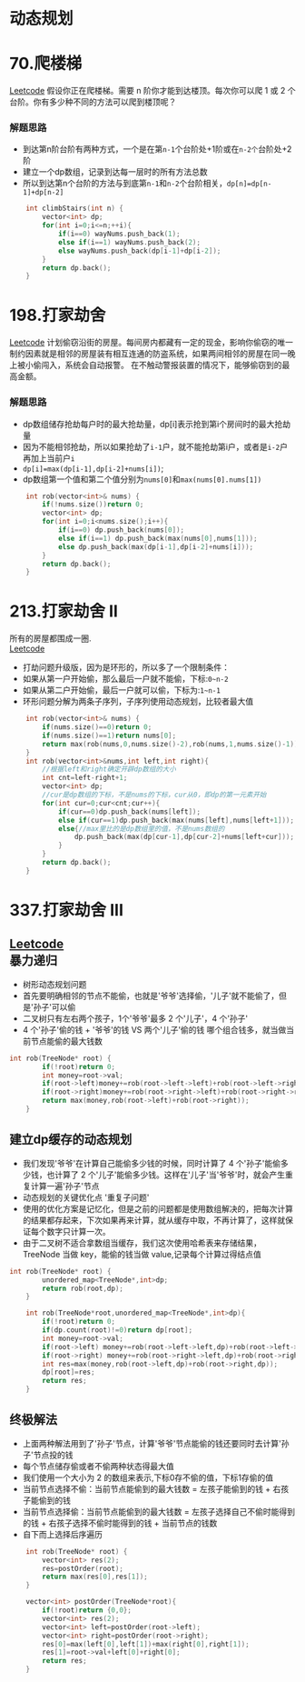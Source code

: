 动态规划
==============
 
 
70.爬楼梯  
==========
[Leetcode](https://leetcode-cn.com/problems/climbing-stairs/) 假设你正在爬楼梯。需要 n 阶你才能到达楼顶。每次你可以爬 1 或 2 个台阶。你有多少种不同的方法可以爬到楼顶呢？  
### 解题思路
* 到达第n阶台阶有两种方式，一个是在第`n-1`个台阶处+1阶或在`n-2个`台阶处+2阶
* 建立一个dp数组，记录到达每一层时的所有方法总数
* 所以到达第n个台阶的方法与到底第`n-1`和`n-2`个台阶相关，`dp[n]=dp[n-1]+dp[n-2]`
```cpp
    int climbStairs(int n) {
        vector<int> dp;
        for(int i=0;i<=n;++i){
            if(i==0) wayNums.push_back(1);
            else if(i==1) wayNums.push_back(2);
            else wayNums.push_back(dp[i-1]+dp[i-2]);
        }
        return dp.back();  
    }
```

198.打家劫舍
================
[Leetcode](https://leetcode-cn.com/problems/house-robber/) 计划偷窃沿街的房屋。每间房内都藏有一定的现金，影响你偷窃的唯一制约因素就是相邻的房屋装有相互连通的防盗系统，如果两间相邻的房屋在同一晚上被小偷闯入，系统会自动报警。  在不触动警报装置的情况下，能够偷窃到的最高金额。  
### 解题思路
 * dp数组储存抢劫每户时的最大抢劫量，dp[i]表示抢到第i个房间时的最大抢劫量
 * 因为不能相邻抢劫，所以如果抢劫了`i-1`户，就不能抢劫第i户，或者是`i-2`户再加上当前户`i`
 * `dp[i]=max(dp[i-1],dp[i-2]+nums[i])`;
 * dp数组第一个值和第二个值分别为`nums[0]`和`max(nums[0].nums[1])`
 
```cpp
    int rob(vector<int>& nums) {
        if(!nums.size())return 0;
        vector<int> dp;
        for(int i=0;i<nums.size();i++){
            if(i==0) dp.push_back(nums[0]);           
            else if(i==1) dp.push_back(max(nums[0],nums[1]));
            else dp.push_back(max(dp[i-1],dp[i-2]+nums[i]));
        }
        return dp.back();
    }
```
213.打家劫舍 II  
================  
所有的房屋都围成一圈.  
[Leetcode](https://leetcode-cn.com/problems/house-robber-ii/)  
* 打劫问题升级版，因为是环形的，所以多了一个限制条件：
* 如果从第一户开始偷，那么最后一户就不能偷，下标:`0~n-2`
* 如果从第二户开始偷，最后一户就可以偷，下标为:`1~n-1`
* 环形问题分解为两条子序列，子序列使用动态规划，比较者最大值
```cpp
    int rob(vector<int>& nums) {
        if(nums.size()==0)return 0;
        if(nums.size()==1)return nums[0];
        return max(rob(nums,0,nums.size()-2),rob(nums,1,nums.size()-1));
    }
    int rob(vector<int>&nums,int left,int right){
        //根据left和right确定开辟dp数组的大小
        int cnt=left-right+1;
        vector<int> dp;
        //cur是dp数组的下标，不是nums的下标，cur从0，即dp的第一元素开始
        for(int cur=0;cur<cnt;cur++){
            if(cur==0)dp.push_back(nums[left]);
            else if(cur==1)dp.push_back(max(nums[left],nums[left+1]));
            else{//max里比的是dp数组里的值，不是nums数组的
                dp.push_back(max(dp[cur-1],dp[cur-2]+nums[left+cur]));
            }
        }
        return dp.back();
    }
```
337.打家劫舍 III
================
[Leetcode](https://leetcode-cn.com/problems/house-robber-iii/)  
暴力递归
----------
* 树形动态规划问题
* 首先要明确相邻的节点不能偷，也就是'爷爷'选择偷，'儿子'就不能偷了，但是'孙子'可以偷
* 二叉树只有左右两个孩子，1个'爷爷'最多 2 个'儿子'，4 个'孙子'
* 4 个'孙子'偷的钱 + '爷爷'的钱 VS 两个'儿子'偷的钱 哪个组合钱多，就当做当前节点能偷的最大钱数

```cpp
int rob(TreeNode* root) {
        if(!root)return 0;
        int money=root->val;
        if(root->left)money+=rob(root->left->left)+rob(root->left->right);
        if(root->right)money+=rob(root->right->left)+rob(root->right->right);
        return max(money,rob(root->left)+rob(root->right)); 
    }
```
建立dp缓存的动态规划
-------------------
* 我们发现'爷爷'在计算自己能偷多少钱的时候，同时计算了 4 个'孙子'能偷多少钱，也计算了 2 个'儿子'能偷多少钱。这样在'儿子'当'爷爷'时，就会产生重复计算一遍'孙子'节点
* 动态规划的关键优化点 '重复子问题'
* 使用的优化方案是记忆化，但是之前的问题都是使用数组解决的，把每次计算的结果都存起来，下次如果再来计算，就从缓存中取，不再计算了，这样就保证每个数字只计算一次。
* 由于二叉树不适合拿数组当缓存，我们这次使用哈希表来存储结果，TreeNode 当做 key，能偷的钱当做 value,记录每个计算过得结点值
```cpp
int rob(TreeNode* root) {
        unordered_map<TreeNode*,int>dp;
        return rob(root,dp);
    }

    int rob(TreeNode*root,unordered_map<TreeNode*,int>dp){
        if(!root)return 0;
        if(dp.count(root)!=0)return dp[root];
        int money=root->val;
        if(root->left) money+=rob(root->left->left,dp)+rob(root->left->right,dp);
        if(root->right) money+=rob(root->right->left,dp)+rob(root->right->right,dp);
        int res=max(money,rob(root->left,dp)+rob(root->right,dp));
        dp[root]=res;
        return res;
    }
```
终极解法
-------------
* 上面两种解法用到了'孙子'节点，计算'爷爷'节点能偷的钱还要同时去计算'孙子'节点投的钱
* 每个节点储存偷或者不偷两种状态得最大值
* 我们使用一个大小为 2 的数组来表示,下标0存不偷的值，下标1存偷的值
* 当前节点选择不偷：当前节点能偷到的最大钱数 = 左孩子能偷到的钱 + 右孩子能偷到的钱
* 当前节点选择偷：当前节点能偷到的最大钱数 = 左孩子选择自己不偷时能得到的钱 + 右孩子选择不偷时能得到的钱 + 当前节点的钱数
* 自下而上选择后序遍历
```cpp
    int rob(TreeNode* root) {
        vector<int> res(2);
        res=postOrder(root);
        return max(res[0],res[1]);
    }

    vector<int> postOrder(TreeNode*root){
        if(!root)return {0,0};
        vector<int> res(2);
        vector<int> left=postOrder(root->left);
        vector<int> right=postOrder(root->right);
        res[0]=max(left[0],left[1])+max(right[0],right[1]);
        res[1]=root->val+left[0]+right[0];
        return res;
    }
```